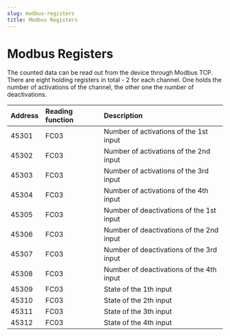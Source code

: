 ```yaml
---
slug: modbus-registers
title: Modbus Registers
---
```


# Modbus Registers

The counted data can be read out from the device through Modbus TCP. There are eight holding registers in total - 2 for each channel. One holds the number of activations of the channel, the other one the number of deactivations.

| Address | Reading function | Description                              |
| :------ | :--------------- | :--------------------------------------- |
| 45301   | FC03             | Number of activations of the 1st input   |
| 45302   | FC03             | Number of activations of the 2nd input   |
| 45303   | FC03             | Number of activations of the 3rd input   |
| 45304   | FC03             | Number of activations of the 4th input   |
| 45305   | FC03             | Number of deactivations of the 1st input |
| 45306   | FC03             | Number of deactivations of the 2nd input |
| 45307   | FC03             | Number of deactivations of the 3rd input |
| 45308   | FC03             | Number of deactivations of the 4th input |
| 45309   | FC03             | State of the 1th input                   |
| 45310   | FC03             | State of the 2th input                   |
| 45311   | FC03             | State of the 3th input                   |
| 45312   | FC03             | State of the 4th input                   |
